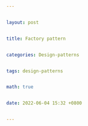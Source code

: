 ```yaml
---


layout: post


title: Factory pattern


categories: Design-patterns


tags: design-patterns


math: true


date: 2022-06-04 15:32 +0800


---
```

